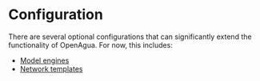 # Configuration

There are several optional configurations that can significantly extend the functionality of OpenAgua. For now, this includes:

* [Model engines](https://github.com/openagua/openagua-documentation/tree/9e8973fc3ad623c3999ee8e9eabdd2a6827350c0/docs/user-guide/configuration/user-guide/configuration/model-engines.md)
* [Network templates](https://github.com/openagua/openagua-documentation/tree/9e8973fc3ad623c3999ee8e9eabdd2a6827350c0/docs/user-guide/configuration/user-guide/configuration/network-templates.md)

